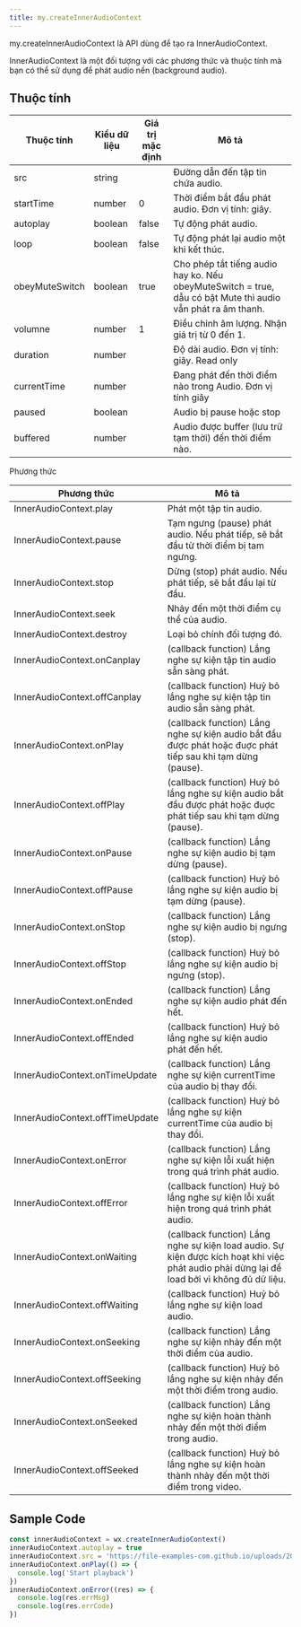 ```yaml
---
title: my.createInnerAudioContext
--- 
```


my.createInnerAudioContext là API dùng để tạo ra InnerAudioContext.

InnerAudioContext là một đối tượng với các phương thức và thuộc tính mà bạn có thể sử dụng để phát audio nền (background audio).

## Thuộc tính

| Thuộc tính     | Kiểu dữ liệu | Giá trị mặc định | Mô tả                                                                                                       |
| -------------- | ------------ | ---------------- | ----------------------------------------------------------------------------------------------------------- |
| src            | string       |                  | Đường dẫn đến tập tin chứa audio.                                                                           |
| startTime      | number       | 0                | Thời điểm bắt đầu phát audio. Đơn vị tính: giây.                                                            |
| autoplay       | boolean      | false            | Tự động phát audio.                                                                                         |
| loop           | boolean      | false            | Tự động phát lại audio một khi kết thúc.                                                                    |
| obeyMuteSwitch | boolean      | true             | Cho phép tắt tiếng audio hay ko. Nếu obeyMuteSwitch = true, dẫu có bật Mute thì audio vẫn phát ra âm thanh. |
| volumne        | number       | 1                | Điều chỉnh âm lượng. Nhận giá trị từ 0 đến 1.                                                               |
| duration       | number       |                  | Độ dài audio. Đơn vị tính: giây. Read only                                                                  |
| currentTime    | number       |                  | Đang phát đến thời điểm nào trong Audio. Đơn vị tính giây                                                   |
| paused         | boolean      |                  | Audio bị pause hoặc stop                                                                                    |
| buffered       | number       |                  | Audio được buffer (lưu trữ tạm thời) đến thời điểm nào.                                                     |

Phương thức

| Phương thức                     | Mô tả                                                                                                                                       |
| ------------------------------- | ------------------------------------------------------------------------------------------------------------------------------------------- |
| InnerAudioContext.play          | Phát một tập tin audio.                                                                                                                     |
| InnerAudioContext.pause         | Tạm ngưng (pause) phát audio. Nếu phát tiếp, sẽ bắt đầu từ thời điểm bị tam ngưng.                                                          |
| InnerAudioContext.stop          | Dừng (stop) phát audio. Nếu phát tiếp, sẽ bắt đầu lại từ đầu.                                                                               |
| InnerAudioContext.seek          | Nhảy đến một thời điểm cụ thể của audio.                                                                                                    |
| InnerAudioContext.destroy       | Loại bỏ chính đối tượng đó.                                                                                                                 |
| InnerAudioContext.onCanplay     | (callback function) Lắng nghe sự kiện tập tin audio sẵn sàng phát.                                                                          |
| InnerAudioContext.offCanplay    | (callback function) Huỷ bỏ lắng nghe sự kiện tập tin audio sẵn sàng phát.                                                                   |
| InnerAudioContext.onPlay        | (callback function) Lắng nghe sự kiện audio bắt đầu được phát hoặc đuợc phát tiếp sau khi tạm dừng (pause).                                 |
| InnerAudioContext.offPlay       | (callback function) Huỷ bỏ lắng nghe sự kiện audio bắt đầu được phát hoặc đuợc phát tiếp sau khi tạm dừng (pause).                          |
| InnerAudioContext.onPause       | (callback function) Lắng nghe sự kiện audio bị tạm dừng (pause).                                                                            |
| InnerAudioContext.offPause      | (callback function) Huỷ bỏ lắng nghe sự kiện audio bị tạm dừng (pause).                                                                     |
| InnerAudioContext.onStop        | (callback function) Lắng nghe sự kiện audio bị ngưng (stop).                                                                                |
| InnerAudioContext.offStop       | (callback function) Huỷ bỏ lắng nghe sự kiện audio bị ngưng (stop).                                                                         |
| InnerAudioContext.onEnded       | (callback function) Lắng nghe sự kiện audio phát đến hết.                                                                                   |
| InnerAudioContext.offEnded      | (callback function) Huỷ bỏ lắng nghe sự kiện audio phát đến hết.                                                                            |
| InnerAudioContext.onTimeUpdate  | (callback function) Lắng nghe sự kiện currentTime của audio bị thay đổi.                                                                    |
| InnerAudioContext.offTimeUpdate | (callback function) Huỷ bỏ lắng nghe sự kiện currentTime của audio bị thay đổi.                                                             |
| InnerAudioContext.onError       | (callback function) Lắng nghe sự kiện lỗi xuất hiện trong quá trình phát audio.                                                             |
| InnerAudioContext.offError      | (callback function) Huỷ bỏ lắng nghe sự kiện lỗi xuất hiện trong quá trình phát audio.                                                      |
| InnerAudioContext.onWaiting     | (callback function) Lắng nghe sự kiện load audio. Sự kiện được kích hoạt khi việc phát audio phải dừng lại để load bởi vì không đủ dữ liệu. |
| InnerAudioContext.offWaiting    | (callback function) Huỷ bỏ lắng nghe sự kiện load audio.                                                                                    |
| InnerAudioContext.onSeeking     | (callback function) Lắng nghe sự kiện nhảy đến một thời điểm của audio.                                                                     |
| InnerAudioContext.offSeeking    | (callback function) Huỷ bỏ lắng nghe sự kiện nhảy đến một thời điểm trong audio.                                                            |
| InnerAudioContext.onSeeked      | (callback function) Lắng nghe sự kiện hoàn thành nhảy đến một thời điểm trong audio.                                                        |
| InnerAudioContext.offSeeked     | (callback function) Huỷ bỏ lắng nghe sự kiện hoàn thành nhảy đến một thời điểm trong video.                                                 |

## Sample Code

```js
const innerAudioContext = wx.createInnerAudioContext()
innerAudioContext.autoplay = true
innerAudioContext.src = 'https://file-examples-com.github.io/uploads/2017/11/file_example_MP3_5MG.mp3'
innerAudioContext.onPlay(() => {
  console.log('Start playback')
})
innerAudioContext.onError((res) => {
  console.log(res.errMsg)
  console.log(res.errCode)
})
```
